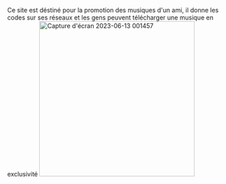 Ce site est déstiné pour la promotion des musiques d'un ami, il donne les codes sur ses réseaux et les gens peuvent télécharger une musique en exclusivité
<img width="355" alt="Capture d'écran 2023-06-13 001457" src="https://github.com/HazeLdevgggg/Bisca-Website/assets/105066838/5ca5316a-9857-4fa7-ae48-455f071e9963">

